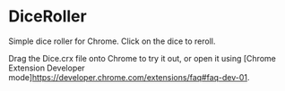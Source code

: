 # DiceRoller
Simple dice roller for Chrome. Click on the dice to reroll.

Drag the Dice.crx file onto Chrome to try it out, or open it using [Chrome Extension Developer mode]https://developer.chrome.com/extensions/faq#faq-dev-01.
